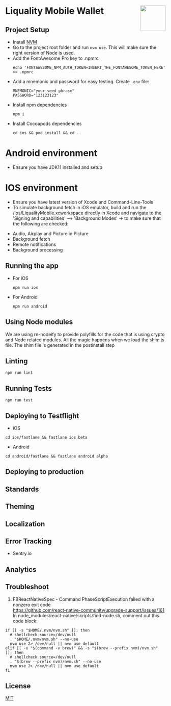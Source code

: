 # Liquality Mobile Wallet <img align="right" src="https://raw.githubusercontent.com/liquality/chainabstractionlayer/master/liquality-logo.png" height="80px" />

## Project Setup

- Install [NVM](https://github.com/nvm-sh/nvm#installing-and-updating)
- Go to the project root folder and run `nvm use`. This will make sure the right version of Node is used.
- Add the FontAwesome Pro key to .npmrc
  ```
  echo 'FONTAWESOME_NPM_AUTH_TOKEN=INSERT_THE_FONTAWESOME_TOKEN_HERE' >> .npmrc
  ```
- Add a mnemonic and password for easy testing. Create `.env` file:
  ```
  MNEMONIC="your seed phrase"
  PASSWORD="123123123"
  ```
- Install npm dependencies
  ```
  npm i
  ```
- Install Cocoapods dependencies
  ```
  cd ios && pod install && cd ..
  ```

# Android environment

- Ensure you have JDK11 installed and setup

# IOS environment

- Ensure you have latest version of Xcode and Command-Line-Tools
- To simulate background fetch in iOS emulator, build and run the /ios/LiqualityMobile.xcworkspace directly in Xcode and navigate to the 'Signing and capabilities' –> 'Background Modes' → to make sure that the following are checked:

* Audio, Airplay and Picture in Picture
* Background fetch
* Remote notifications
* Background processing

## Running the app

- For iOS
  ```
  npm run ios
  ```
- For Android
  ```
  npm run android
  ```

## Using Node modules

We are using rn-nodeify to provide polyfills for the code that is using crypto and Node related modules. All the magic happens when we load the shim.js file.
The shim file is generated in the postinstall step

## Linting

```
npm run lint
```

## Running Tests

```
npm run test
```

## Deploying to Testflight

- iOS

```
cd ios/fastlane && fastlane ios beta
```

- Android

```
cd android/fastlane && fastlane android alpha
```

## Deploying to production

## Standards

## Theming

## Localization

## Error Tracking

- Sentry.io

## Analytics

## Troubleshoot

1. FBReactNativeSpec - Command PhaseScriptExecution failed with a nonzero exit code<br>
   https://github.com/react-native-community/upgrade-support/issues/161<br>
   In node_modules/react-native/scripts/find-node.sh, comment out this code block:

```
if [[ -s "$HOME/.nvm/nvm.sh" ]]; then
  # shellcheck source=/dev/null
  . "$HOME/.nvm/nvm.sh" --no-use
  nvm use 2> /dev/null || nvm use default
elif [[ -x "$(command -v brew)" && -s "$(brew --prefix nvm)/nvm.sh" ]]; then
  # shellcheck source=/dev/null
  . "$(brew --prefix nvm)/nvm.sh" --no-use
  nvm use 2> /dev/null || nvm use default
fi
```

## License

[MIT](./LICENSE.md)

